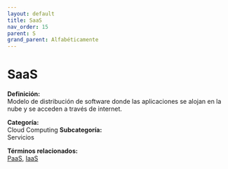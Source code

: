 ```yaml
---
layout: default
title: SaaS
nav_order: 15
parent: S
grand_parent: Alfabéticamente
---
```


# SaaS

**Definición:**  
Modelo de distribución de software donde las aplicaciones se alojan en la nube y se acceden a través de internet.

**Categoría:**  
Cloud Computing 
**Subcategoría:**  
Servicios

**Términos relacionados:**  
[PaaS](https://maleniski.github.io/diccionario-angl-tec-mx/docs/alfabeticamente/P/paas.html), [IaaS](https://maleniski.github.io/diccionario-angl-tec-mx/docs/alfabeticamente/I/iaas.html)
